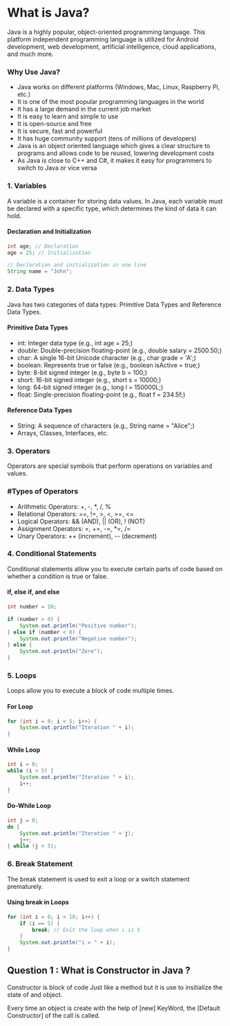 # What is Java?
Java is a highly popular, object-oriented programming language. This platform independent programming language is utilized for Android development, web development, artificial intelligence, cloud applications, and much more.

### Why Use Java?
- Java works on different platforms (Windows, Mac, Linux, Raspberry Pi, etc.)
- It is one of the most popular programming languages in the world
- It has a large demand in the current job market
- It is easy to learn and simple to use
- It is open-source and free
- It is secure, fast and powerful
- It has huge community support (tens of millions of developers)
- Java is an object oriented language which gives a clear structure to programs and allows code to be reused, lowering development costs
- As Java is close to C++ and C#, it makes it easy for programmers to switch to Java or vice versa

### 1. Variables
A variable is a container for storing data values. In Java, each variable must be declared with a specific type, which determines the kind of data it can hold.

#### Declaration and Initialization
```java
int age; // Declaration
age = 25; // Initialization

// Declaration and initialization in one line
String name = "John";
```

### 2. Data Types
Java has two categories of data types: Primitive Data Types and Reference Data Types.

#### Primitive Data Types
- int: Integer data type (e.g., int age = 25;)
- double: Double-precision floating-point (e.g., double salary = 2500.50;)
- char: A single 16-bit Unicode character (e.g., char grade = 'A';)
- boolean: Represents true or false (e.g., boolean isActive = true;)
- byte: 8-bit signed integer (e.g., byte b = 100;)
- short: 16-bit signed integer (e.g., short s = 10000;)
- long: 64-bit signed integer (e.g., long l = 150000L;)
- float: Single-precision floating-point (e.g., float f = 234.5f;)
#### Reference Data Types
- String: A sequence of characters (e.g., String name = "Alice";)
- Arrays, Classes, Interfaces, etc.
### 3. Operators
Operators are special symbols that perform operations on variables and values.

### #Types of Operators
- Arithmetic Operators: +, -, *, /, %
- Relational Operators: ==, !=, >, <, >=, <=
- Logical Operators: && (AND), || (OR), ! (NOT)
- Assignment Operators: =, +=, -=, *=, /=
- Unary Operators: ++ (increment), -- (decrement)

 ### 4. Conditional Statements
Conditional statements allow you to execute certain parts of code based on whether a condition is true or false.

#### if, else if, and else
``` java
int number = 10;

if (number > 0) {
    System.out.println("Positive number");
} else if (number < 0) {
    System.out.println("Negative number");
} else {
    System.out.println("Zero");
}
```

### 5. Loops

Loops allow you to execute a block of code multiple times.

#### For Loop
``` java
for (int i = 0; i < 5; i++) {
    System.out.println("Iteration " + i);
}
```
#### While Loop
``` java 
int i = 0;
while (i < 5) {
    System.out.println("Iteration " + i);
    i++;
}
```

#### Do-While Loop

``` java
int j = 0;
do {
    System.out.println("Iteration " + j);
    j++;
} while (j < 5);
```
### 6. Break Statement
The break statement is used to exit a loop or a switch statement prematurely.

#### Using break in Loops
``` java
for (int i = 0; i < 10; i++) {
    if (i == 5) {
        break; // Exit the loop when i is 5
    }
    System.out.println("i = " + i);
}
```
## Question 1 : What is Constructor in Java ?
Constructor is block of code Just like a method  but it is use to insitialize the state of and object.

Every time an object is create with the help of [new] KeyWord, the [Default Constructor]  of  the call is called.

